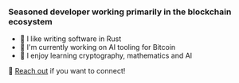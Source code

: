 ### Seasoned developer working primarily in the blockchain ecosystem 

- 🦀 I like writing software in Rust
- 🔭 I'm currently working on AI tooling for Bitcoin
- 🌱 I enjoy learning cryptography, mathematics and AI 

💬 [Reach out](https://linktr.ee/tavakyan) if you want to connect!
